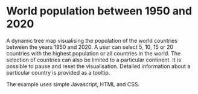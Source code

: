 # World population between 1950 and 2020

A dynamic tree map visualising the population of the world countries between the years 1950 and 2020. A user can select 5, 10, 15 or 20 countries with the highest population or all countries in the world. The selection of countries can also be limited to a particular continent. It is possible to pause and reset the visualisation. Detailed information about a particular country is provided as a tooltip.

The example uses simple Javascript, HTML and CSS.
